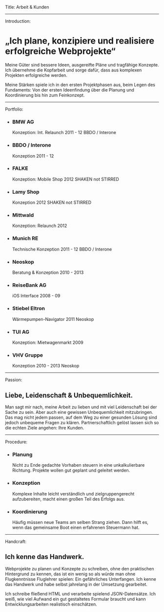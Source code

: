 Title: Arbeit & Kunden

----

Introduction:

# „Ich plane, konzipiere und realisiere erfolgreiche Webprojekte“

Meine Güter sind bessere Ideen, ausgereifte Pläne und tragfähige Konzepte. Ich übernehme die Kopfarbeit und sorge dafür, dass aus komplexen Projekten erfolgreiche werden.

Meine Stärken spiele ich in den ersten Projektphasen aus, beim Legen des Fundaments: Von der ersten Ideenfindung über die Planung und Koordinierung bis hin zum Feinkonzept.

----

Portfolio:

* ### BMW AG
  Konzeption: Int. Relaunch
  2011 - 12 BBDO / Interone

* ### BBDO / Interone
  Konzeption
  2011 - 12

* ### FALKE
  Konzeption: Mobile Shop
  2012 SHAKEN not STIRRED

* ### Lamy Shop
  Konzeption
  2012 SHAKEN not STIRRED

* ### Mittwald
  Konzeption: Relaunch
  2012

* ### Munich RE
  Technische Konzeption
  2011 - 12 BBDO / Interone

* ### Neoskop
  Beratung & Konzeption
  2010 - 2013

* ### ReiseBank AG
  iOS Interface
  2008 - 09

* ### Stiebel Eltron
  Wärmepumpen-Navigator
  2011 Neoskop

* ### TUI AG
  Konzeption: Mietwagenmarkt
  2009

* ### VHV Gruppe
  Konzeption
  2010 - 2013 Neoskop

----

Passion:

## Liebe, Leidenschaft &amp; Unbequemlichkeit.

Man sagt mir nach, meine Arbeit zu lieben und mit viel Leidenschaft bei der Sache zu sein. Aber auch eine gewissen Unbequemlichkeit mitzubringen. Das mag nicht jedem passen, auf dem Weg zu einer gesunden Lösung sind jedoch unbequeme Fragen zu klären. Partnerschaftlich gelöst lassen sich so die echten Ziele angehen: Ihre Kunden.

----

Procedure:

* ### Planung
  Nicht zu Ende gedachte Vorhaben steuern in eine unkalkulierbare Richtung. Projekte wollen gut geplant und geleitet werden.

* ### Konzeption
  Komplexe Inhalte leicht verständlich und zielgruppengerecht aufzubereiten, macht einen großen Teil des Erfolgs aus.

* ### Koordinierung
  Häufig müssen neue Teams am selben Strang ziehen. Dann hilft es, wenn das gemeinsame Boot einen erfahrenen Steuermann hat.

----
			
Handcraft:

## Ich kenne das Handwerk.

Webprojekte zu planen und Konzepte zu schreiben, ohne den praktischen Hintergrund zu kennen, das ist ein wenig so als würde man ohne Flugkenntnisse Fluglehrer spielen: Ein gefährliches Unterfangen. Ich kenne das Handwerk und habe selbst jahrelang in der Umsetzung gearbeitet.

Ich schreibe fließend HTML und verarbeite spielend JSON-Datensätze. Ich weiß, wie viel Aufwand ein gut gestaltetes Formular braucht und kann Entwicklungsarbeiten realistisch einschätzen.